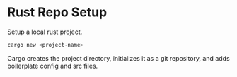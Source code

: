 # Rust Repo Setup

Setup a local rust project.

```zsh
cargo new <project-name>
```

Cargo creates the project directory, initializes it as a git repository, and
adds boilerplate config and src files.
